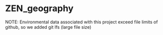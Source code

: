 # ZEN_geography


NOTE: Environmental data associated with this project exceed file limits of github, so we added git lfs (large file size)